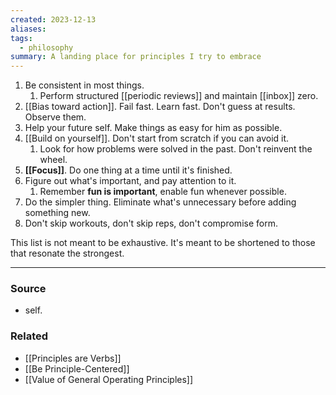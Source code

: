 ```yaml
---
created: 2023-12-13
aliases: 
tags:
  - philosophy
summary: A landing place for principles I try to embrace
---
```

1. Be consistent in most things.
	1. Perform structured [[periodic reviews]] and maintain [[inbox]] zero.
2. [[Bias toward action]]. Fail fast. Learn fast. Don't guess at results. Observe them.
3. Help your future self. Make things as easy for him as possible.
4. [[Build on yourself]]. Don't start from scratch if you can avoid it.
	1. Look for how problems were solved in the past. Don't reinvent the wheel.
5. **[[Focus]]**. Do one thing at a time until it's finished.
6. Figure out what's important, and pay attention to it.
	1. Remember **fun is important**, enable fun whenever possible.
7. Do the simpler thing. Eliminate what's unnecessary before adding something new.
8. Don't skip workouts, don't skip reps, don't compromise form.

This list is not meant to be exhaustive. It's meant to be shortened to those that resonate the strongest.

****
### Source
- self.

### Related
- [[Principles are Verbs]]
- [[Be Principle-Centered]]
- [[Value of General Operating Principles]]